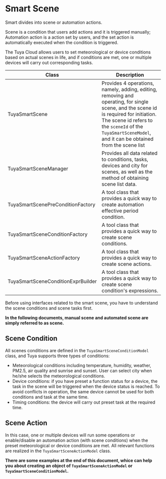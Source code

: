 # Smart Scene

Smart divides into scene or automation actions. 

Scene is a condition that users add actions and it is triggered manually; Automation action is a action set by users, and the set action is automatically executed when the condition is triggered.

The Tuya Cloud allows users to set meteorological or device conditions based on actual scenes in life, and if conditions are met, one or multiple devices will carry out corresponding tasks.

| Class | Description |
| -------------- | ---------- |
| TuyaSmartScene   |   Provides 4 operations, namely, adding, editing, removing and operating, for single scene, and the scene id is required for initiation. The scene id refers to the `sceneId` of the `TuyaSmartSceneModel`, and it can be obtained from the scene list|
| TuyaSmartSceneManager | Provides all data related to conditions, tasks, devices and city for scenes, as well as the method of obtaining scene list data.|
|TuyaSmartScenePreConditionFactory| A tool class that provides a quick way to create automation effective period condition.|
|TuyaSmartSceneConditionFactory | A tool class that provides a quick way to create scene conditions. |
|TuyaSmartSceneActionFactory | A tool class that provides a quick way to create scene actions. |
|TuyaSmartSceneConditionExprBuilder| A tool class that provides a quick way to create scene condition's expressions. |

Before using interfaces related to the smart scene, you have to understand the scene conditions and scene tasks first.

**In the following documents, manual scene and automated scene are simply referred to as scene.**

## Scene Condition

All scenes conditions are defined in the `TuyaSmartSceneConditionModel` class, and Tuya supports three types of conditions:

- Meteorological conditions including temperature, humidity, weather, PM2.5, air quality and sunrise and sunset. User can select city when he/she selects the meteorological conditions.
- Device conditions: if you have preset a function status for a device, the task in the scene will be triggered when the device status is reached. To avoid conflicts in operation, the same device cannot be used for both conditions and task at the same time.
- Timing conditions: the device will carry out preset task at the required time.

## Scene Action

In this case, one or multiple devices will run some operations or enable/disable an automation action (with scene conditions) when the preset meteorological or device conditions are met. All relevant functions are realized in the `TuyaSmartSceneActionModel` class.

**There are some examples at the end of this document, whice can help you about creating an object of `TuyaSmartSceneActionModel` or `TuyaSmartSceneConditionModel`.**